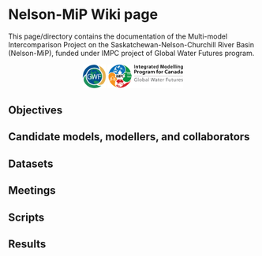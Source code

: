 # Nelson-MiP Wiki page

This page/directory contains the documentation of the Multi-model Intercomparison Project on the Saskatchewan-Nelson-Churchill River Basin (Nelson-MiP), funded under IMPC project of Global Water Futures program.
<p align="center">
   <img src="img/logos/gwf_globe.png" width="9.5%" height="10%" />
   <img src="img/logos/IMPC_Horizontal_FC.png" width="30%" height="8%" />
</p>

## Objectives


## Candidate models, modellers, and collaborators


## Datasets


## Meetings

## Scripts

## Results
